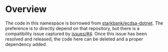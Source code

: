 # Overview

The code in this namespace is borrowed from [starkbank/ecdsa-dotnet](https://github.com/starkbank/ecdsa-dotnet). The preference is to directly depend on that repository, but there is a compatibility issue captured by [issues/#4](https://github.com/starkbank/ecdsa-dotnet/issues/4). Once this issue has been resolved and released, the code here can be deleted and a proper dependency added.
